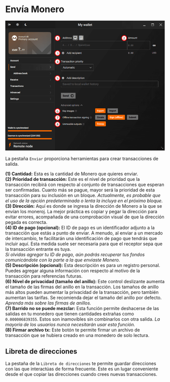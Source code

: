 # Envía Monero

![Pestaña para enviar Monero.](media/black_send.png)

La pestaña `Enviar` proporciona herramientas para crear transacciones de salida.

**(1) Cantidad:** Esta es la cantidad de Monero que quieres enviar.    
**(2) Prioridad de transacción:** Este es el nivel de prioridad que la transacción recibirá con respecto al conjunto de transacciones que esperan ser confirmadas. Cuanto más se pague, mayor será la prioridad de esta transacción para su inclusión en un bloque.
*Actualmente, es probable que el uso de la opción predeterminada o lenta la incluya en el próximo bloque.*    
**(3) Dirección:** Aquí es donde se ingresa la dirección de Monero a la que se envían los moneroj. La mejor práctica es copiar y pegar la dirección para evitar errores, acompañada de una comprobación visual de que la dirección pegada es correcta.    
**(4) ID de pago (opcional):** El ID de pago es un identificador adjunto a la transacción que estás a punto de enviar. A menudo, al enviar a un mercado de intercambio, te facilitarán una identificación de pago que tendrás que incluir aquí. Esta medida suele ser necesaria para que el receptor sepa que la transacción entrante es tuya.    
*Si olvidas agregar tu ID de pago, aún podrás recuperar tus fondos comunicándote con la parte a la que enviaste Monero.*    
**(5) Descripción (opcional):** Esta descripción es para un registro personal. Puedes agregar alguna información con respecto al motivo de la transacción para referencias futuras.    
**(6) Nivel de privacidad (tamaño del anillo):** Este control deslizante aumenta el tamaño de las firmas del anillo en la transacción. Los tamaños de anillo más altos pueden aumentar la privacidad de la transacción, pero también aumentan las tarifas. Se recomienda dejar el tamaño del anillo por defecto.
*Aprenda más sobre las firmas de anillos.*    
**(7) Barrido no se puede mezclar:** Esta función permite deshacerse de las salidas en tu monedero que tienen cantidades extrañas como `0.000006839355`. Estos son inamovibles sin combinarlos con otra salida.
*La mayoría de los usuarios nunca necesitarán usar esta función.*    
**(8) Firmar archivo tx:** Este botón te permite firmar un archivo de transacción que se hubiera creado en una monedero de solo lectura. 

## Libreta de direcciones

La pestaña de la `Libreta de direcciones` te permite guardar direcciones con las que interactúas de forma frecuente. Este es un lugar conveniente desde el que copiar las direcciones cuando crees nuevas transacciones.


